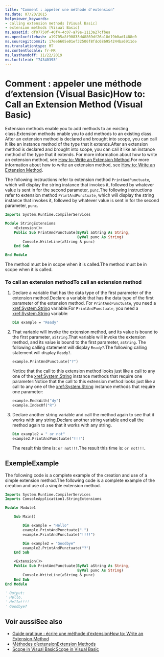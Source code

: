 ```yaml
---
title: "Comment : appeler une méthode d'extension"
ms.date: 07/20/2015
helpviewer_keywords:
- calling extension methods [Visual Basic]
- extension methods [Visual Basic]
ms.assetid: df07750f-40f4-4c07-a79e-1113a27cfbea
ms.openlocfilehash: a19705a8f90833d48869df26a18d19b0ad1488e0
ms.sourcegitcommit: 17ee6605e01ef32506f8fdc686954244ba6911de
ms.translationtype: MT
ms.contentlocale: fr-FR
ms.lasthandoff: 11/22/2019
ms.locfileid: "74340393"
---
```

# <a name="how-to-call-an-extension-method-visual-basic"></a><span data-ttu-id="e00d2-102">Comment : appeler une méthode d’extension (Visual Basic)</span><span class="sxs-lookup"><span data-stu-id="e00d2-102">How to: Call an Extension Method (Visual Basic)</span></span>

<span data-ttu-id="e00d2-103">Extension methods enable you to add methods to an existing class.</span><span class="sxs-lookup"><span data-stu-id="e00d2-103">Extension methods enable you to add methods to an existing class.</span></span> <span data-ttu-id="e00d2-104">After an extension method is declared and brought into scope, you can call it like an instance method of the type that it extends.</span><span class="sxs-lookup"><span data-stu-id="e00d2-104">After an extension method is declared and brought into scope, you can call it like an instance method of the type that it extends.</span></span> <span data-ttu-id="e00d2-105">For more information about how to write an extension method, see [How to: Write an Extension Method](./how-to-write-an-extension-method.md).</span><span class="sxs-lookup"><span data-stu-id="e00d2-105">For more information about how to write an extension method, see [How to: Write an Extension Method](./how-to-write-an-extension-method.md).</span></span>

 <span data-ttu-id="e00d2-106">The following instructions refer to extension method `PrintAndPunctuate`, which will display the string instance that invokes it, followed by whatever value is sent in for the second parameter, `punc`.</span><span class="sxs-lookup"><span data-stu-id="e00d2-106">The following instructions refer to extension method `PrintAndPunctuate`, which will display the string instance that invokes it, followed by whatever value is sent in for the second parameter, `punc`.</span></span>

```vb
Imports System.Runtime.CompilerServices

Module StringExtensions
    <Extension()>
    Public Sub PrintAndPunctuate(ByVal aString As String,
                                 ByVal punc As String)
        Console.WriteLine(aString & punc)
    End Sub

End Module
```

<span data-ttu-id="e00d2-107">The method must be in scope when it is called.</span><span class="sxs-lookup"><span data-stu-id="e00d2-107">The method must be in scope when it is called.</span></span>

### <a name="to-call-an-extension-method"></a><span data-ttu-id="e00d2-108">To call an extension method</span><span class="sxs-lookup"><span data-stu-id="e00d2-108">To call an extension method</span></span>

1. <span data-ttu-id="e00d2-109">Declare a variable that has the data type of the first parameter of the extension method.</span><span class="sxs-lookup"><span data-stu-id="e00d2-109">Declare a variable that has the data type of the first parameter of the extension method.</span></span> <span data-ttu-id="e00d2-110">For `PrintAndPunctuate`, you need a <xref:System.String> variable:</span><span class="sxs-lookup"><span data-stu-id="e00d2-110">For `PrintAndPunctuate`, you need a <xref:System.String> variable:</span></span>

    ```vb
    Dim example = "Ready"
    ```

2. <span data-ttu-id="e00d2-111">That variable will invoke the extension method, and its value is bound to the first parameter, `aString`.</span><span class="sxs-lookup"><span data-stu-id="e00d2-111">That variable will invoke the extension method, and its value is bound to the first parameter, `aString`.</span></span> <span data-ttu-id="e00d2-112">The following calling statement will display `Ready?`.</span><span class="sxs-lookup"><span data-stu-id="e00d2-112">The following calling statement will display `Ready?`.</span></span>

    ```vb
    example.PrintAndPunctuate("?")
    ```

     <span data-ttu-id="e00d2-113">Notice that the call to this extension method looks just like a call to any one of the <xref:System.String> instance methods that require one parameter:</span><span class="sxs-lookup"><span data-stu-id="e00d2-113">Notice that the call to this extension method looks just like a call to any one of the <xref:System.String> instance methods that require one parameter:</span></span>

    ```vb
    example.EndsWith("dy")
    example.IndexOf("R")
    ```

3. <span data-ttu-id="e00d2-114">Declare another string variable and call the method again to see that it works with any string.</span><span class="sxs-lookup"><span data-stu-id="e00d2-114">Declare another string variable and call the method again to see that it works with any string.</span></span>

    ```vb
    Dim example2 = " or not"
    example2.PrintAndPunctuate("!!!")
    ```

     <span data-ttu-id="e00d2-115">The result this time is: `or not!!!`.</span><span class="sxs-lookup"><span data-stu-id="e00d2-115">The result this time is: `or not!!!`.</span></span>

## <a name="example"></a><span data-ttu-id="e00d2-116">Exemple</span><span class="sxs-lookup"><span data-stu-id="e00d2-116">Example</span></span>
 <span data-ttu-id="e00d2-117">The following code is a complete example of the creation and use of a simple extension method.</span><span class="sxs-lookup"><span data-stu-id="e00d2-117">The following code is a complete example of the creation and use of a simple extension method.</span></span>

```vb
Imports System.Runtime.CompilerServices
Imports ConsoleApplication1.StringExtensions

Module Module1

    Sub Main()

        Dim example = "Hello"
        example.PrintAndPunctuate(".")
        example.PrintAndPunctuate("!!!!")

        Dim example2 = "Goodbye"
        example2.PrintAndPunctuate("?")
    End Sub

    <Extension()>
    Public Sub PrintAndPunctuate(ByVal aString As String,
                                 ByVal punc As String)
        Console.WriteLine(aString & punc)
    End Sub
End Module

' Output:
' Hello.
' Hello!!!!
' Goodbye?
```

## <a name="see-also"></a><span data-ttu-id="e00d2-118">Voir aussi</span><span class="sxs-lookup"><span data-stu-id="e00d2-118">See also</span></span>

- [<span data-ttu-id="e00d2-119">Guide pratique : écrire une méthode d’extension</span><span class="sxs-lookup"><span data-stu-id="e00d2-119">How to: Write an Extension Method</span></span>](./how-to-write-an-extension-method.md)
- [<span data-ttu-id="e00d2-120">Méthodes d’extension</span><span class="sxs-lookup"><span data-stu-id="e00d2-120">Extension Methods</span></span>](./extension-methods.md)
- [<span data-ttu-id="e00d2-121">Scope in Visual Basic</span><span class="sxs-lookup"><span data-stu-id="e00d2-121">Scope in Visual Basic</span></span>](../../../../visual-basic/programming-guide/language-features/declared-elements/scope.md)
